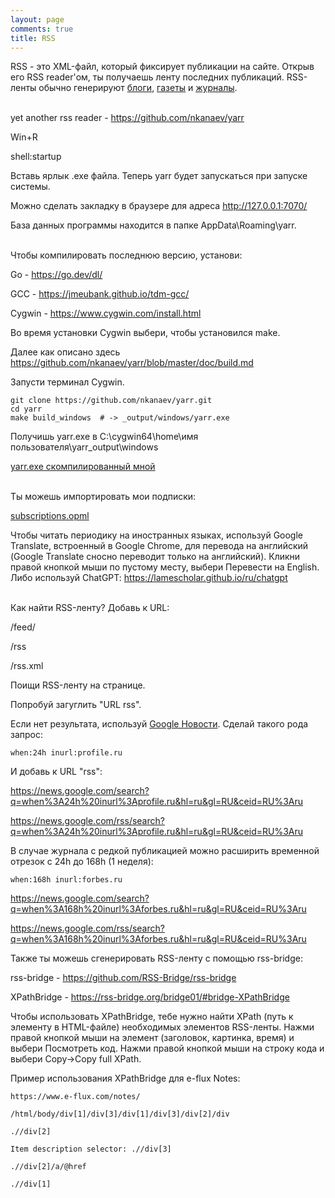 ```yaml
---
layout: page
comments: true
title: RSS
---
```


RSS - это XML-файл, который фиксирует публикации на сайте. Открыв его RSS reader'ом, ты получаешь ленту последних публикаций. RSS-ленты обычно генерируют [блоги](/ru/blogs), [газеты](/ru/newspapers) и [журналы](/ru/articles).
<br><br>

yet another rss reader - <https://github.com/nkanaev/yarr>

Win+R

shell:startup

Вставь ярлык .exe файла. Теперь yarr будет запускаться при запуске системы.

Можно сделать закладку в браузере для адреса <http://127.0.0.1:7070/>

База данных программы находится в папке AppData\Roaming\yarr.
<br><br>

Чтобы компилировать последнюю версию, установи:

Go - <https://go.dev/dl/>

GCC - <https://jmeubank.github.io/tdm-gcc/>

Cygwin - <https://www.cygwin.com/install.html>

Во время установки Cygwin выбери, чтобы установился make.

Далее как описано здесь <https://github.com/nkanaev/yarr/blob/master/doc/build.md>

Запусти терминал Cygwin.

```
git clone https://github.com/nkanaev/yarr.git
cd yarr
make build_windows  # -> _output/windows/yarr.exe
```

Получишь yarr.exe в C:\cygwin64\home\имя пользователя\yarr\_output\windows

[yarr.exe скомпилированный мной](/files/yarr.exe)
<br><br>

Ты можешь импортировать мои подписки:

<a href="/files/subscriptions.opml" download>subscriptions.opml</a>

Чтобы читать периодику на иностранных языках, используй Google Translate, встроенный в Google Chrome, для перевода на английский (Google Translate сносно переводит только на английский). Кликни правой кнопкой мыши по пустому месту, выбери Перевести на English. Либо используй ChatGPT:
<https://lamescholar.github.io/ru/chatgpt>
<br><br>

Как найти RSS-ленту? Добавь к URL:

/feed/

/rss

/rss.xml

Поищи RSS-ленту на странице.

Попробуй загуглить "URL rss".

Если нет результата, используй [Google Новости](https://news.google.com/home?hl=ru&gl=RU&ceid=RU:ru). Сделай такого рода запрос:

```
when:24h inurl:profile.ru
```

И добавь к URL "rss":

<https://news.google.com/search?q=when%3A24h%20inurl%3Aprofile.ru&hl=ru&gl=RU&ceid=RU%3Aru>

<https://news.google.com/rss/search?q=when%3A24h%20inurl%3Aprofile.ru&hl=ru&gl=RU&ceid=RU%3Aru>

В случае журнала с редкой публикацией можно расширить временной отрезок с 24h до 168h (1 неделя):

```
when:168h inurl:forbes.ru
```

<https://news.google.com/search?q=when%3A168h%20inurl%3Aforbes.ru&hl=ru&gl=RU&ceid=RU%3Aru>

<https://news.google.com/rss/search?q=when%3A168h%20inurl%3Aforbes.ru&hl=ru&gl=RU&ceid=RU%3Aru>

Также ты можешь сгенерировать RSS-ленту с помощью rss-bridge:

rss-bridge - <https://github.com/RSS-Bridge/rss-bridge>

XPathBridge - <https://rss-bridge.org/bridge01/#bridge-XPathBridge>

Чтобы использовать XPathBridge, тебе нужно найти XPath (путь к элементу в HTML-файле) необходимых элементов RSS-ленты. Нажми правой кнопкой мыши на элемент (заголовок, картинка, время) и выбери Посмотреть код. Нажми правой кнопкой мыши на строку кода и выбери Copy->Copy full XPath.

Пример использования XPathBridge для e-flux Notes:

```
https://www.e-flux.com/notes/

/html/body/div[1]/div[3]/div[1]/div[3]/div[2]/div

.//div[2]

Item description selector: .//div[3]

.//div[2]/a/@href

.//div[1]
```